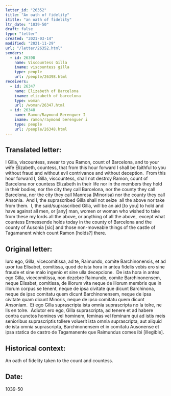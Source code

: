 ```yaml
---
letter_id: "26352"
title: "An oath of fidelity"
ititle: "an oath of fidelity"
ltr_date: "1039-50"
draft: false
type: "letter"
created: "2021-03-14"
modified: "2021-11-29"
url: "/letter/26352.html"
senders:
  - id: 26398
    name: Viscountess Gilla
    iname: viscountess gilla
    type: people
    url: /people/26398.html
receivers:
  - id: 26347
    name: Elizabeth of Barcelona
    iname: elizabeth of barcelona
    type: woman
    url: /woman/26347.html
  - id: 26348
    name: Ramon/Raymond Berenguer I
    iname: ramon/raymond berenguer i
    type: people
    url: /people/26348.html
---
```

<h2> Translated letter:</h2><p>I Gilla, viscountess, swear to you Ramon, count of Barcelona, and to your wife Elizabeth, countess, that from this hour forward I shall be faithful to you without fraud and without evil contrivance and without deception.&nbsp; From this hour forward I, Gilla, viscountess, shall not destroy Ramon, count of Barcelona nor countess Elizabeth in their life nor in the members they hold in their bodies, nor the city they call Barcelona, nor the county they call Barcelona, nor the city they call Manresa (Minorisa) nor the county they call Ansonia.&nbsp; And I, the suprascribed Gilla shall not seize &nbsp;all the above nor take from them.&nbsp; I, the said/suprascribed Gilla, will be an aid [to you] to hold and have against all men, or [any] man, women or woman who wished to take from these my lords all the above, or anything of all the above,&nbsp; except what countess Ermessende holds today in the county of Barcelona and the county of Ausonia [sic] and those non-moveable things of the castle of Tagamanent which count Ramon [holds?] there.</p><h2 class="mt-4"> Original letter:</h2><p>Iuro ego, Gilla, vicecomitissa, ad te, Raimundo, comite Barchinonensis, et ad uxor tua Elisabet, comitissa, quod de ista hora in antea fidelis vobis ero sine fraude et sine malo ingenio et sine ulla decepcione.&nbsp; De ista hora in antea ego Gilla, vicecomitissa, non dezebre Raimundo, comite Barchinonensem, neque Elisabet, comitissa, de illorum vita neque de illorum membris que in illorum corpus se tenent, neque de ipsa civitate que dicunt Barchinona, neque de ipso comitatu quem dicunt Barchinonensem, neque de ipsa civitate quam dicunt Minoris, neque de ipso comitatu quem dicunt Ansoniam.&nbsp; Et ego Gilla suprascripta ista omnia suprascripta no la tolre, ne lls en tolre.&nbsp; Adiutor ero ego, Gilla suprascripta, ad tenere et ad habere contra cunctos homines vel hominem, feminas vel feminam qui ad istis meis senioribus suprascriptis tollere voluerit ista omnia suprascripta, aut aliquid de ista omnia suprascripta, Barchinonensem et in comitatu Ausonense et ipsa statica de castro de Tagamanente que Raimundus comes ibi [illegible].</p><h2 class="mt-4"> Historical context:</h2><p>An oath of fidelity taken to the count and countess.</p><h2 class="mt-4"> Date:</h2>1039-50